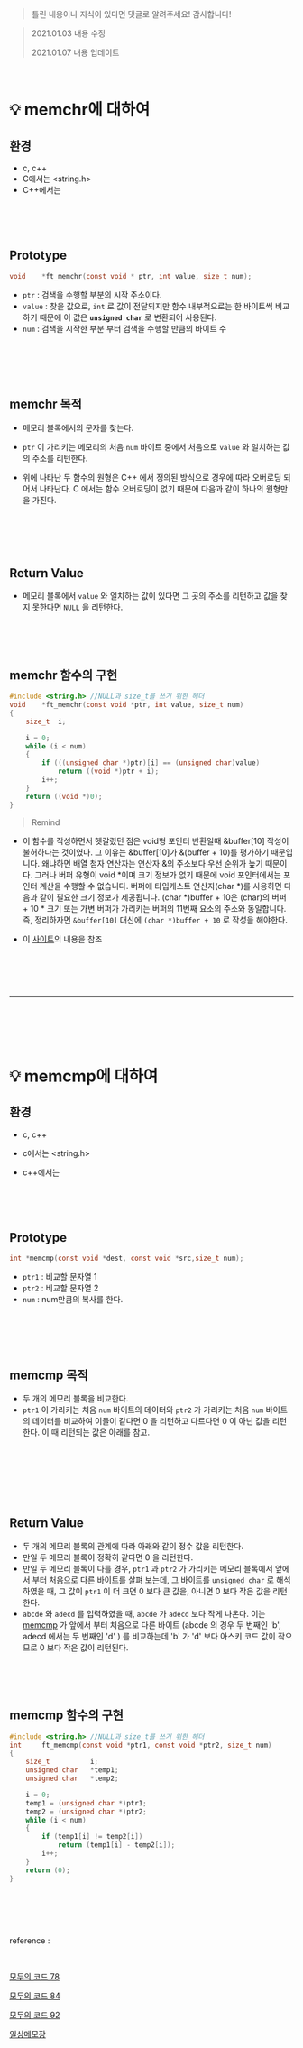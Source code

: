 > 틀린 내용이나 지식이 있다면 댓글로 알려주세요! 감사합니다!

> 2021.01.03 내용 수정
>
> 2021.01.07 내용 업데이트



<br/>

# 💡 memchr에 대하여

## 환경

* c, c++
* C에서는 <string.h>
* C++에서는 <cstring>

<br/>

<br/>

<br/>



## Prototype

```c
void	*ft_memchr(const void * ptr, int value, size_t num);
```

* ```ptr``` : 검색을 수행할 부분의 시작 주소이다.
* ```value``` : 찾을 값으로, `int` 로 값이 전달되지만 함수 내부적으로는 한 바이트씩 비교하기 때문에 이 값은 **`unsigned char`** 로 변환되어 사용된다.
* ```num``` : 검색을 시작한 부분 부터 검색을 수행할 만큼의 바이트 수

<br/><br/>

<br/>

## memchr 목적

* 메모리 블록에서의 문자를 찾는다.

* `ptr` 이 가리키는 메모리의 처음 `num` 바이트 중에서 처음으로 `value` 와 일치하는 값의 주소를 리턴한다.

*  위에 나타난 두 함수의 원형은 C++ 에서 정의된 방식으로 경우에 따라 오버로딩 되어서 나타난다. C 에서는 함수 오버로딩이 없기 때문에 다음과 같이 하나의 원형만을 가진다.

<br/><br/>

<br/>

## Return Value 

* 메모리 블록에서 `value` 와 일치하는 값이 있다면 그 곳의 주소를 리턴하고 값을 찾지 못한다면 `NULL` 을 리턴한다.

  <br/><br/><br/>

## memchr 함수의 구현

```c
#include <string.h> //NULL과 size_t를 쓰기 위한 헤더
void	*ft_memchr(const void *ptr, int value, size_t num)
{
	size_t	i;

	i = 0;
	while (i < num)
	{
		if (((unsigned char *)ptr)[i] == (unsigned char)value)
			return ((void *)ptr + i);
		i++;
	}
	return ((void *)0);
}

```

> Remind

* 이 함수를 작성하면서 헷갈렸던 점은  void형 포인터 반환일때  &buffer[10] 작성이 불허하다는 것이였다.
  그 이유는 &buffer[10]가 &(buffer + 10)를 평가하기 때문입니다. 왜냐하면 배열 첨자 연산자는 연산자 &의 주소보다 우선 순위가 높기 때문이다. 그러나 버퍼 유형이 void *이며 크기 정보가 없기 때문에 void 포인터에서는 포인터 계산을 수행할 수 없습니다. 버퍼에 타입캐스트 연산자(char *)를 사용하면 다음과 같이 필요한 크기 정보가 제공됩니다.
  (char *)buffer + 10은 (char)의 버퍼 + 10 * 크기 또는 가변 버퍼가 가리키는 버퍼의 11번째 요소의 주소와 동일합니다.
  즉, 정리하자면  `&buffer[10]` 대신에  `(char *)buffer + 10` 로 작성을 해야한다.

* 이 [사이트](https://stackoverrun.com/ko/q/6332931)의 내용을 참조

<br/><br/>

<br/>





------



<br/><br/>

<br/>





# 💡 memcmp에 대하여  



## 환경

* c, c++

* c에서는 <string.h>

* c++에서는 <cstring>

  

<br/>

<br/>

<br/>



## Prototype

```c
int	*memcmp(const void *dest, const void *src,size_t num);
```

* `ptr1` : 비교할 문자열 1
* ```ptr2``` : 비교할 문자열 2
* ```num``` : num만큼의 복사를 한다.

<br/><br/>

<br/>

## memcmp 목적

* 두 개의 메모리 블록을 비교한다.
* `ptr1` 이 가리키는 처음 `num` 바이트의 데이터와 `ptr2` 가 가리키는 처음 `num` 바이트의 데이터를 비교하여 이들이 같다면 0 을 리턴하고 다르다면 0 이 아닌 값을 리턴한다. 이 때 리턴되는 값은 아래를 참고.

<br/>

<br/><br/>

<br/>

## Return Value 

* 두 개의 메모리 블록의 관계에 따라 아래와 같이 정수 값을 리턴한다.
* 만일 두 메모리 블록이 정확히 같다면 0 을 리턴한다.
* 만일 두 메모리 블록이 다를 경우, `ptr1` 과 `ptr2` 가 가리키는 메모리 블록에서 앞에서 부터 처음으로 다른 바이트를 살펴 보는데, 그 바이트를 `unsigned char` 로 해석하였을 때, 그 값이 `ptr1` 이 더 크면 0 보다 큰 값을, 아니면 0 보다 작은 값을 리턴한다.
* `abcde` 와 `adecd` 를 입력하였을 때, `abcde` 가 `adecd` 보다 작게 나온다. 이는 [memcmp](https://modoocode.com/84) 가 앞에서 부터 처음으로 다른 바이트 (abcde 의 경우 두 번째인 'b', adecd 에서는 두 번째인 'd' ) 를 비교하는데 'b' 가 'd' 보다 아스키 코드 값이 작으므로 0 보다 작은 값이 리턴된다.

<br/><br/><br/>

## memcmp 함수의 구현

```c
#include <string.h> //NULL과 size_t를 쓰기 위한 헤더
int		ft_memcmp(const void *ptr1, const void *ptr2, size_t num)
{
	size_t			i;
	unsigned char	*temp1;
	unsigned char	*temp2;

	i = 0;
	temp1 = (unsigned char *)ptr1;
	temp2 = (unsigned char *)ptr2;
	while (i < num)
	{
		if (temp1[i] != temp2[i])
			return (temp1[i] - temp2[i]);
		i++;
	}
	return (0);
}
```



<br/><br/>

<br/>





reference :

<br/>



[모두의 코드 78](https://modoocode.com/78)

[모두의 코드 84 ](https://modoocode.com/84)

[모두의 코드 92 ](https://modoocode.com/92)

[일상메모장](https://hand-over.tistory.com/47)



